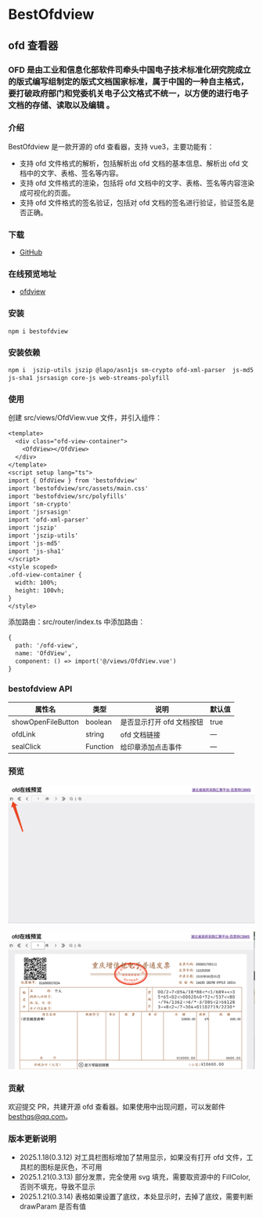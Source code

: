 # BestOfdview

## ofd 查看器

### OFD 是由工业和信息化部软件司牵头中国电子技术标准化研究院成立的版式编写组制定的版式文档国家标准，属于中国的一种自主格式，要打破政府部门和党委机关电子公文格式不统一，以方便的进行电子文档的存储、读取以及编辑 。

### 介绍

BestOfdview 是一款开源的 ofd 查看器，支持 vue3，主要功能有：

- 支持 ofd 文件格式的解析，包括解析出 ofd 文档的基本信息、解析出 ofd 文档中的文字、表格、签名等内容。
- 支持 ofd 文件格式的渲染，包括将 ofd 文档中的文字、表格、签名等内容渲染成可视化的页面。
- 支持 ofd 文件格式的签名验证，包括对 ofd 文档的签名进行验证，验证签名是否正确。

### 下载

- [GitHub](https://github.com/besthqs/bestofdview)

### 在线预览地址

- [ofdview](https://hbhjpt.580168.net/ta/web/#/ofdview)

### 安装

```
npm i bestofdview
```

### 安装依赖

```
npm i  jszip-utils jszip @lapo/asn1js sm-crypto ofd-xml-parser  js-md5 js-sha1 jsrsasign core-js web-streams-polyfill
```

### 使用

创建 src/views/OfdView.vue 文件，并引入组件：

```
<template>
  <div class="ofd-view-container">
    <OfdView></OfdView>
  </div>
</template>
<script setup lang="ts">
import { OfdView } from 'bestofdview'
import 'bestofdview/src/assets/main.css'
import 'bestofdview/src/polyfills'
import 'sm-crypto'
import 'jsrsasign'
import 'ofd-xml-parser'
import 'jszip'
import 'jszip-utils'
import 'js-md5'
import 'js-sha1'
</script>
<style scoped>
.ofd-view-container {
  width: 100%;
  height: 100vh;
}
</style>
```

添加路由：src/router/index.ts 中添加路由：

```
{
  path: '/ofd-view',
  name: 'OfdView',
  component: () => import('@/views/OfdView.vue')
}
```

### bestofdview API

| 属性名             | 类型     | 说明                      | 默认值 |
| ------------------ | -------- | ------------------------- | ------ |
| showOpenFileButton | boolean  | 是否显示打开 ofd 文档按钮 | true   |
| ofdLink            | string   | ofd 文档链接              | —      |
| sealClick          | Function | 给印章添加点击事件        | —      |

### 预览

![打开ofd](https://github.com/besthqs/bestofdview/blob/main/src/assets/openofd.png?raw=true)

![ofd文件](https://github.com/besthqs/bestofdview/blob/main/src/assets/ofd999.png?raw=true)

### 贡献

欢迎提交 PR，共建开源 ofd 查看器。如果使用中出现问题，可以发邮件 [besthqs@qq.com](mailto:besthqs@qq.com)。

### 版本更新说明

- 2025.1.18(0.3.12) 对工具栏图标增加了禁用显示，如果没有打开 ofd 文件，工具栏的图标是灰色，不可用
- 2025.1.21(0.3.13) 部分发票，完全使用 svg 填充，需要取资源中的 FillColor,否则不填充，导致不显示
- 2025.1.21(0.3.14) 表格如果设置了底纹，本处显示时，去掉了底纹，需要判断 drawParam 是否有值
